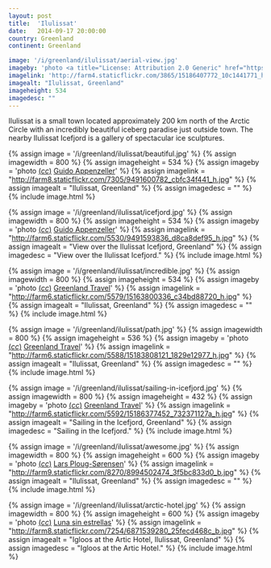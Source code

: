 ```yaml
---
layout: post
title:  'Ilulissat'
date:   2014-09-17 20:00:00
country: Greenland
continent: Greenland

image: '/i/greenland/ilulissat/aerial-view.jpg'
imageby: 'photo <a title="License: Attribution 2.0 Generic" href="https://creativecommons.org/licenses/by/2.0/">(<em>cc</em>)</a> <a href="http://www.flickr.com/photos/126891380@N02/15186407772/">Greenland Travel</a>'
imagelink: 'http://farm4.staticflickr.com/3865/15186407772_10c1441771_h.jpg'
imagealt: "Ilulissat, Greenland"
imageheight: 534
imagedesc: ""
---
```


Ilulissat is a small town located approximately 200 km north of the Arctic Circle with an incredibly beautiful iceberg paradise just outside town. The nearby Ilulissat Icefjord is a gallery of spectacular ice sculptures.

{% assign image = '/i/greenland/ilulissat/beautiful.jpg' %}
{% assign imagewidth = 800 %}
{% assign imageheight = 534 %}
{% assign imageby = 'photo <a title="License: Attribution 2.0 Generic" href="https://creativecommons.org/licenses/by/2.0/">(<em>cc</em>)</a> <a href="http://www.flickr.com/photos/appenz/9491600782/in/set-72157635034735834">Guido Appenzeller</a>' %}
{% assign imagelink = "http://farm8.staticflickr.com/7305/9491600782_cbfc34f441_h.jpg" %}
{% assign imagealt = "Ilulissat, Greenland" %}
{% assign imagedesc = "" %}
{% include image.html %}

{% assign image = '/i/greenland/ilulissat/icefjord.jpg' %}
{% assign imagewidth = 800 %}
{% assign imageheight = 534 %}
{% assign imageby = 'photo <a title="License: Attribution 2.0 Generic" href="https://creativecommons.org/licenses/by/2.0/">(<em>cc</em>)</a> <a href="http://www.flickr.com/photos/appenz/9491593836/in/set-72157635034735834">Guido Appenzeller</a>' %}
{% assign imagelink = "http://farm6.staticflickr.com/5530/9491593836_d8ca8def95_h.jpg" %}
{% assign imagealt = "View over the Ilulissat Icefjord, Greenland" %}
{% assign imagedesc = "View over the Ilulissat Icefjord." %}
{% include image.html %}

{% assign image = '/i/greenland/ilulissat/incredible.jpg' %}
{% assign imagewidth = 800 %}
{% assign imageheight = 534 %}
{% assign imageby = 'photo <a title="License: Attribution 2.0 Generic" href="https://creativecommons.org/licenses/by/2.0/">(<em>cc</em>)</a> <a href="http://www.flickr.com/photos/126891380@N02/15163800336/in/set-72157647345142056">Greenland Travel</a>' %}
{% assign imagelink = "http://farm6.staticflickr.com/5579/15163800336_c34bd88720_h.jpg" %}
{% assign imagealt = "Ilulissat, Greenland" %}
{% assign imagedesc = "" %}
{% include image.html %}

{% assign image = '/i/greenland/ilulissat/path.jpg' %}
{% assign imagewidth = 800 %}
{% assign imageheight = 536 %}
{% assign imageby = 'photo <a title="License: Attribution 2.0 Generic" href="https://creativecommons.org/licenses/by/2.0/">(<em>cc</em>)</a> <a href="http://www.flickr.com/photos/126891380@N02/15183808121/in/set-72157647345142056">Greenland Travel</a>' %}
{% assign imagelink = "http://farm6.staticflickr.com/5588/15183808121_1829e12977_h.jpg" %}
{% assign imagealt = "Ilulissat, Greenland" %}
{% assign imagedesc = "" %}
{% include image.html %}

{% assign image = '/i/greenland/ilulissat/sailing-in-icefjord.jpg' %}
{% assign imagewidth = 800 %}
{% assign imageheight = 432 %}
{% assign imageby = 'photo <a title="License: Attribution 2.0 Generic" href="https://creativecommons.org/licenses/by/2.0/">(<em>cc</em>)</a> <a href="http://www.flickr.com/photos/126891380@N02/15186377452">Greenland Travel</a>' %}
{% assign imagelink = "http://farm6.staticflickr.com/5592/15186377452_732371127a_h.jpg" %}
{% assign imagealt = "Sailing in the Icefjord, Greenland" %}
{% assign imagedesc = "Sailing in the Icefjord." %}
{% include image.html %}

{% assign image = '/i/greenland/ilulissat/awesome.jpg' %}
{% assign imagewidth = 800 %}
{% assign imageheight = 600 %}
{% assign imageby = 'photo <a title="License: Attribution 2.0 Generic" href="https://creativecommons.org/licenses/by/2.0/">(<em>cc</em>)</a> <a href="http://www.flickr.com/photos/97044517@N04/8994502474">Lars Ploug-Sørensen</a>' %}
{% assign imagelink = "http://farm9.staticflickr.com/8270/8994502474_3f5bc833d0_b.jpg" %}
{% assign imagealt = "Ilulissat, Greenland" %}
{% assign imagedesc = "" %}
{% include image.html %}

{% assign image = '/i/greenland/ilulissat/arctic-hotel.jpg' %}
{% assign imagewidth = 800 %}
{% assign imageheight = 600 %}
{% assign imageby = 'photo <a title="License: Attribution 2.0 Generic" href="https://creativecommons.org/licenses/by/2.0/">(<em>cc</em>)</a> <a href="http://www.flickr.com/photos/lunasinestrellas/6871539280">Luna sin estrellas</a>' %}
{% assign imagelink = "http://farm8.staticflickr.com/7254/6871539280_25fecd468c_b.jpg" %}
{% assign imagealt = "Igloos at the Artic Hotel, Ilulissat, Greenland" %}
{% assign imagedesc = "Igloos at the Artic Hotel." %}
{% include image.html %}